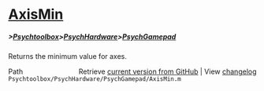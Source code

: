 # [AxisMin](AxisMin)
##### >[Psychtoolbox](Psychtoolbox)>[PsychHardware](PsychHardware)>[PsychGamepad](PsychGamepad)

Returns the minimum value for axes.   
  
  
  




<div class="code_header" style="text-align:right;">
  <span style="float:left;">Path&nbsp;&nbsp;</span> <span class="counter">Retrieve <a href=
  "https://raw.github.com/Psychtoolbox-3/Psychtoolbox-3/beta/Psychtoolbox/PsychHardware/PsychGamepad/AxisMin.m">current version from GitHub</a> | View <a href=
  "https://github.com/Psychtoolbox-3/Psychtoolbox-3/commits/beta/Psychtoolbox/PsychHardware/PsychGamepad/AxisMin.m">changelog</a></span>
</div>
<div class="code">
  <code>Psychtoolbox/PsychHardware/PsychGamepad/AxisMin.m</code>
</div>

